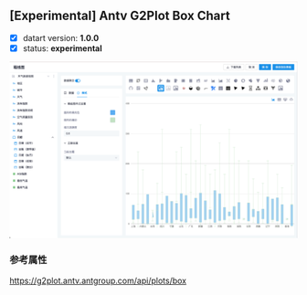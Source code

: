 ## [Experimental] Antv G2Plot Box Chart

- [x] datart version: **1.0.0**
- [x] status: **experimental**

![AntVGG](./experiment-antv-box.png)

### 参考属性
https://g2plot.antv.antgroup.com/api/plots/box

